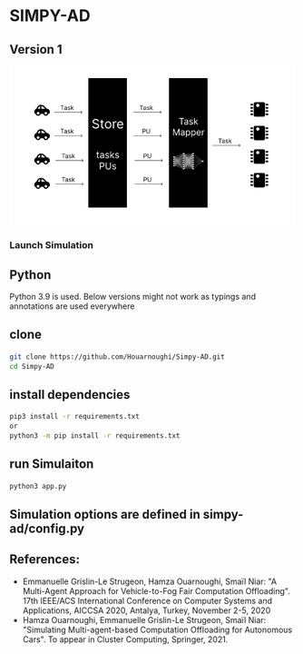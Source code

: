 # SIMPY-AD

## Version 1

![Alt text](assets/schema-1.png "Title")

### Launch Simulation

## Python

Python 3.9 is used. Below versions might not work as typings and annotations are used everywhere

## clone

```bash
git clone https://github.com/Houarnoughi/Simpy-AD.git
cd Simpy-AD
```

## install dependencies

```bash
pip3 install -r requirements.txt
or
python3 -m pip install -r requirements.txt
```

## run Simulaiton

```bash
python3 app.py
```
## Simulation options are defined in simpy-ad/config.py

## References:
- Emmanuelle Grislin-Le Strugeon, Hamza Ouarnoughi, Smaïl Niar: "A Multi-Agent Approach for Vehicle-to-Fog Fair Computation Offloading". 17th IEEE/ACS International Conference on Computer Systems and Applications, AICCSA 2020, Antalya, Turkey, November 2-5, 2020
- Hamza Ouarnoughi, Emmanuelle Grislin-Le Strugeon, Smaïl Niar: "Simulating Multi-agent-based Computation Offloading for Autonomous Cars". To appear in Cluster Computing, Springer, 2021.
